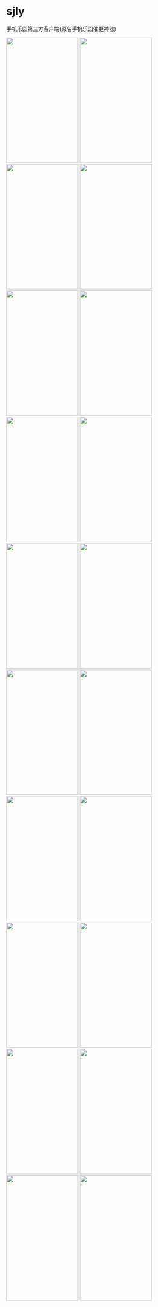# sjly
手机乐园第三方客户端(原名手机乐园催更神器)

<div>
    <img src="https://github.com/Z-P-J/sjly/raw/master/screenshots/screenshot0.jpg" height="330" width="190">
    <img src="https://github.com/Z-P-J/sjly/raw/master/screenshots/screenshot1.jpg" height="330" width="190">
    <img src="https://github.com/Z-P-J/sjly/raw/master/screenshots/screenshot2.jpg" height="330" width="190">
    <img src="https://github.com/Z-P-J/sjly/raw/master/screenshots/screenshot3.jpg" height="330" width="190">
    <img src="https://github.com/Z-P-J/sjly/raw/master/screenshots/screenshot4.jpg" height="330" width="190">
    <img src="https://github.com/Z-P-J/sjly/raw/master/screenshots/screenshot5.jpg" height="330" width="190">
    <img src="https://github.com/Z-P-J/sjly/raw/master/screenshots/screenshot6.jpg" height="330" width="190">
    <img src="https://github.com/Z-P-J/sjly/raw/master/screenshots/screenshot7.jpg" height="330" width="190">
    <img src="https://github.com/Z-P-J/sjly/raw/master/screenshots/screenshot8.jpg" height="330" width="190">
    <img src="https://github.com/Z-P-J/sjly/raw/master/screenshots/screenshot9.jpg" height="330" width="190">
    <img src="https://github.com/Z-P-J/sjly/raw/master/screenshots/screenshot10.jpg" height="330" width="190">
    <img src="https://github.com/Z-P-J/sjly/raw/master/screenshots/screenshot11.jpg" height="330" width="190">
    <img src="https://github.com/Z-P-J/sjly/raw/master/screenshots/screenshot12.jpg" height="330" width="190">
    <img src="https://github.com/Z-P-J/sjly/raw/master/screenshots/screenshot13.jpg" height="330" width="190">
    <img src="https://github.com/Z-P-J/sjly/raw/master/screenshots/screenshot14.jpg" height="330" width="190">
    <img src="https://github.com/Z-P-J/sjly/raw/master/screenshots/screenshot15.jpg" height="330" width="190">
    <img src="https://github.com/Z-P-J/sjly/raw/master/screenshots/screenshot16.jpg" height="330" width="190">
    <img src="https://github.com/Z-P-J/sjly/raw/master/screenshots/screenshot17.jpg" height="330" width="190">
    <img src="https://github.com/Z-P-J/sjly/raw/master/screenshots/screenshot18.jpg" height="330" width="190">
    <img src="https://github.com/Z-P-J/sjly/raw/master/screenshots/screenshot19.jpg" height="330" width="190">
</div>
